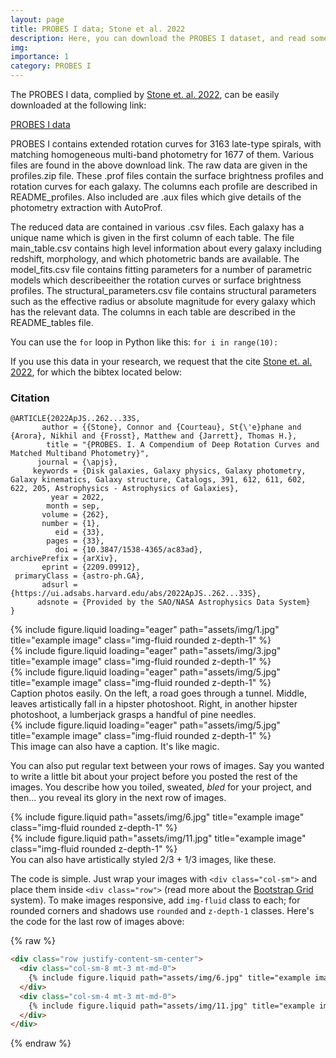 ```yaml
---
layout: page
title: PROBES I data; Stone et al. 2022
description: Here, you can download the PROBES I dataset, and read some further information on its contents and selection.
img: 
importance: 1
category: PROBES I
---
```


The PROBES I data, complied by <a href="https://ui.adsabs.harvard.edu/abs/2022ApJS..262...33S/abstract">Stone et. al. 2022</a>, can be easily downloaded at the following link:

<a href="https://zenodo.org/records/10456320">PROBES I data</a>

PROBES I contains extended rotation curves for 3163 late-type spirals, with matching homogeneous multi-band photometry for 1677 of them. Various files are found in the above download link. The raw data are given in the profiles.zip file. These .prof files contain the surface brightness profiles and rotation curves for each galaxy. The columns each profile are described in README_profiles. Also included are .aux files which give details of the photometry extraction with AutoProf.

The reduced data are contained in various .csv files. Each galaxy has a unique name which is given in the first column of each table. The file main_table.csv contains high level information about every galaxy including redshift, morphology, and which photometric bands are available. The model_fits.csv file contains fitting parameters for a number of parametric models which describeeither the rotation curves or surface brightness profiles. The structural_parameters.csv file contains structural parameters such as the effective radius or absolute magnitude for every galaxy which has the relevant data. The columns in each table are described in the README_tables file. 

<p>You can use the <code>for</code> loop in Python like this: <code>for i in range(10):</code></p>

If you use this data in your research, we request that the cite <a href="https://ui.adsabs.harvard.edu/abs/2022ApJS..262...33S/abstract">Stone et. al. 2022</a>, for which the bibtex located below:
<h3>Citation</h3>
<pre><code>@ARTICLE{2022ApJS..262...33S,
       author = {{Stone}, Connor and {Courteau}, St{\'e}phane and {Arora}, Nikhil and {Frosst}, Matthew and {Jarrett}, Thomas H.},
        title = "{PROBES. I. A Compendium of Deep Rotation Curves and Matched Multiband Photometry}",
      journal = {\apjs},
     keywords = {Disk galaxies, Galaxy physics, Galaxy photometry, Galaxy kinematics, Galaxy structure, Catalogs, 391, 612, 611, 602, 622, 205, Astrophysics - Astrophysics of Galaxies},
         year = 2022,
        month = sep,
       volume = {262},
       number = {1},
          eid = {33},
        pages = {33},
          doi = {10.3847/1538-4365/ac83ad},
archivePrefix = {arXiv},
       eprint = {2209.09912},
 primaryClass = {astro-ph.GA},
       adsurl = {https://ui.adsabs.harvard.edu/abs/2022ApJS..262...33S},
      adsnote = {Provided by the SAO/NASA Astrophysics Data System}
}</code></pre>


<div class="row">
    <div class="col-sm mt-3 mt-md-0">
        {% include figure.liquid loading="eager" path="assets/img/1.jpg" title="example image" class="img-fluid rounded z-depth-1" %}
    </div>
    <div class="col-sm mt-3 mt-md-0">
        {% include figure.liquid loading="eager" path="assets/img/3.jpg" title="example image" class="img-fluid rounded z-depth-1" %}
    </div>
    <div class="col-sm mt-3 mt-md-0">
        {% include figure.liquid loading="eager" path="assets/img/5.jpg" title="example image" class="img-fluid rounded z-depth-1" %}
    </div>
</div>
<div class="caption">
    Caption photos easily. On the left, a road goes through a tunnel. Middle, leaves artistically fall in a hipster photoshoot. Right, in another hipster photoshoot, a lumberjack grasps a handful of pine needles.
</div>
<div class="row">
    <div class="col-sm mt-3 mt-md-0">
        {% include figure.liquid loading="eager" path="assets/img/5.jpg" title="example image" class="img-fluid rounded z-depth-1" %}
    </div>
</div>
<div class="caption">
    This image can also have a caption. It's like magic.
</div>

You can also put regular text between your rows of images.
Say you wanted to write a little bit about your project before you posted the rest of the images.
You describe how you toiled, sweated, _bled_ for your project, and then... you reveal its glory in the next row of images.

<div class="row justify-content-sm-center">
    <div class="col-sm-8 mt-3 mt-md-0">
        {% include figure.liquid path="assets/img/6.jpg" title="example image" class="img-fluid rounded z-depth-1" %}
    </div>
    <div class="col-sm-4 mt-3 mt-md-0">
        {% include figure.liquid path="assets/img/11.jpg" title="example image" class="img-fluid rounded z-depth-1" %}
    </div>
</div>
<div class="caption">
    You can also have artistically styled 2/3 + 1/3 images, like these.
</div>

The code is simple.
Just wrap your images with `<div class="col-sm">` and place them inside `<div class="row">` (read more about the <a href="https://getbootstrap.com/docs/4.4/layout/grid/">Bootstrap Grid</a> system).
To make images responsive, add `img-fluid` class to each; for rounded corners and shadows use `rounded` and `z-depth-1` classes.
Here's the code for the last row of images above:

{% raw %}

```html
<div class="row justify-content-sm-center">
  <div class="col-sm-8 mt-3 mt-md-0">
    {% include figure.liquid path="assets/img/6.jpg" title="example image" class="img-fluid rounded z-depth-1" %}
  </div>
  <div class="col-sm-4 mt-3 mt-md-0">
    {% include figure.liquid path="assets/img/11.jpg" title="example image" class="img-fluid rounded z-depth-1" %}
  </div>
</div>
```

{% endraw %}
